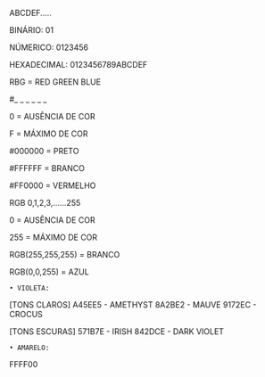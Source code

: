 ABCDEF.....

BINÁRIO: 01

NÚMERICO: 0123456

HEXADECIMAL: 0123456789ABCDEF

RBG = RED GREEN BLUE

#_ _ _ _ _ _

0 = AUSÊNCIA DE COR

F = MÁXIMO DE COR

#000000 = PRETO

#FFFFFF = BRANCO

#FF0000 = VERMELHO

RGB 0,1,2,3,......255

0 = AUSÊNCIA DE COR

255 = MÁXIMO DE COR

RGB(255,255,255) = BRANCO

RGB(0,0,255) = AZUL


	• VIOLETA:
[TONS CLAROS]
A45EE5 - AMETHYST
8A2BE2 - MAUVE
9172EC - CROCUS


[TONS ESCURAS]
571B7E - IRISH
842DCE - DARK VIOLET

	• AMARELO:

FFFF00
